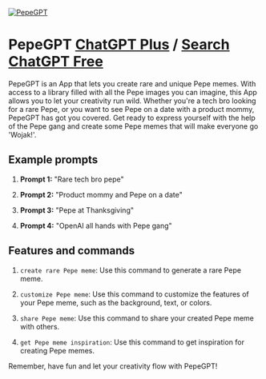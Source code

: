 
[![PepeGPT](https://files.oaiusercontent.com/file-BAb6ANB2lu7siS3SzmyEP9t8?se=2123-10-18T15%3A12%3A46Z&sp=r&sv=2021-08-06&sr=b&rscc=max-age%3D31536000%2C%20immutable&rscd=attachment%3B%20filename%3Dd5d7b98f-ed56-49d0-8444-7efa9e656376.png&sig=VDVbeSkrmMQ5B15L7goB40prpHZQrC2RR8V1eYokAkg%3D)](https://chat.openai.com/g/g-vRWEf4kPq-pepegpt)

# PepeGPT [ChatGPT Plus](https://chat.openai.com/g/g-vRWEf4kPq-pepegpt) / [Search ChatGPT Free](https://gptcall.net/index.html#/?search=PepeGPT)

PepeGPT is an App that lets you create rare and unique Pepe memes. With access to a library filled with all the Pepe images you can imagine, this App allows you to let your creativity run wild. Whether you're a tech bro looking for a rare Pepe, or you want to see Pepe on a date with a product mommy, PepeGPT has got you covered. Get ready to express yourself with the help of the Pepe gang and create some Pepe memes that will make everyone go 'Wojak!'.

## Example prompts

1. **Prompt 1:** "Rare tech bro pepe"

2. **Prompt 2:** "Product mommy and Pepe on a date"

3. **Prompt 3:** "Pepe at Thanksgiving"

4. **Prompt 4:** "OpenAI all hands with Pepe gang"


## Features and commands

1. `create rare Pepe meme`: Use this command to generate a rare Pepe meme.

2. `customize Pepe meme`: Use this command to customize the features of your Pepe meme, such as the background, text, or colors.

3. `share Pepe meme`: Use this command to share your created Pepe meme with others.

4. `get Pepe meme inspiration`: Use this command to get inspiration for creating Pepe memes.

Remember, have fun and let your creativity flow with PepeGPT!


